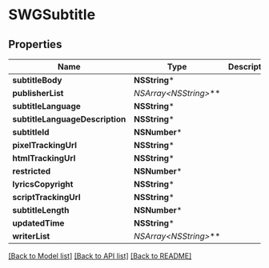# SWGSubtitle

## Properties
Name | Type | Description | Notes
------------ | ------------- | ------------- | -------------
**subtitleBody** | **NSString*** |  | [optional] 
**publisherList** | **NSArray&lt;NSString*&gt;*** |  | [optional] 
**subtitleLanguage** | **NSString*** |  | [optional] 
**subtitleLanguageDescription** | **NSString*** |  | [optional] 
**subtitleId** | **NSNumber*** |  | [optional] 
**pixelTrackingUrl** | **NSString*** |  | [optional] 
**htmlTrackingUrl** | **NSString*** |  | [optional] 
**restricted** | **NSNumber*** |  | [optional] 
**lyricsCopyright** | **NSString*** |  | [optional] 
**scriptTrackingUrl** | **NSString*** |  | [optional] 
**subtitleLength** | **NSNumber*** |  | [optional] 
**updatedTime** | **NSString*** |  | [optional] 
**writerList** | **NSArray&lt;NSString*&gt;*** |  | [optional] 

[[Back to Model list]](../README.md#documentation-for-models) [[Back to API list]](../README.md#documentation-for-api-endpoints) [[Back to README]](../README.md)


